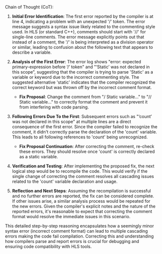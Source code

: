 Chain of Thought (CoT):

1. **Initial Error Identification**: The first error reported by the compiler is at line 4, indicating a problem with an unexpected '/' token. The error message suggests a syntax issue likely related to the commenting style used. In HLS (or standard C++), comments should start with '//' for single-line comments. The error message explicitly points out that instead of a comment, the '/' is being interpreted as a division operator or similar, leading to confusion about the following text that appears to describe a variable.

2. **Analysis of the First Error**: The error log shows "error: expected primary-expression before ‘/’ token" and "‘Static’ was not declared in this scope", suggesting that the compiler is trying to parse 'Static' as a variable or keyword due to the incorrect commenting style. The suggested alternative 'static' indicates that the compiler recognized the correct keyword but was thrown off by the incorrect comment format.

   - **Fix Proposal**: Change the comment from "/ Static variable..." to "// Static variable..." to correctly format the comment and prevent it from interfering with code parsing.

3. **Following Errors Due To the First**: Subsequent errors such as "‘count’ was not declared in this scope" at multiple lines are a direct consequence of the first error. Since the compiler failed to recognize the comment, it didn't correctly parse the declaration of the 'count' variable. This leads to all following references to 'count' being unrecognized.

   - **Fix Proposal Continuation**: After correcting the comment, re-check these errors. They should resolve once 'count' is correctly declared as a static variable.

4. **Verification and Testing**: After implementing the proposed fix, the next logical step would be to recompile the code. This would verify if the single change of correcting the comment resolves all cascading issues related to the 'count' variable declaration and usage.

5. **Reflection and Next Steps**: Assuming the recompilation is successful and no further errors are reported, the fix can be considered complete. If other issues arise, a similar analysis process would be repeated for the new errors. Given the compiler's explicit notes and the nature of the reported errors, it's reasonable to expect that correcting the comment format would resolve the immediate issues in this scenario.

This detailed step-by-step reasoning encapsulates how a seemingly minor syntax error (incorrect comment format) can lead to multiple cascading errors making the code fail compilation. Correcting this and understanding how compilers parse and report errors is crucial for debugging and ensuring code compatibility with HLS tools.